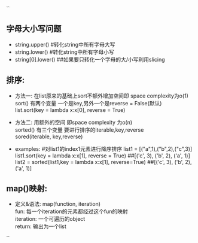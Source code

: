 ``
## 字母大小写问题
- string.upper() #转化string中所有字母大写
- string.lower() #转化string中所有字母小写
- string[0].lower() ##如果要只转化一个字母的大/小写利用slicing


## 排序:
- 方法一:
在list原来的基础上sort不额外增加空间即 space complexity为o(1)\
sort() 有两个变量 一个是key,另外一个是reverse = False(默认)\
list.sort(key = lambda x:x[0], reverse = True)

- 方法二:
用额外的空间 即space complexity 为o(n)\
sorted() 有三个变量 要进行排序的iterable,key,reverse\
sored(iterable, key,reverse)

- examples:
#对list1的index1元素进行降序排序
list1 = [("a",1),("b",2),("c",3)]\
list1.sort(key = lambda x:x[1], reverse = True) ##[('c', 3), ('b', 2), ('a', 1)]\
list2 = sorted(list1,key = lambda x:x[1], reverse=True) ##[('c', 3), ('b', 2), ('a', 1)]

## map()映射:
- 定义&语法:
map(function, iteration)\
fun: 每一个iteration的元素都经过这个fun的映射\
iteration: 一个可遍历的object\
return: 输出为一个list

``



